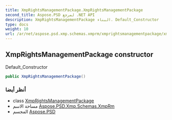 ```yaml
---
title: XmpRightsManagementPackage.XmpRightsManagementPackage
second_title: Aspose.PSD لمرجع .NET API
description: XmpRightsManagementPackage البناء. Default_Constructor
type: docs
weight: 10
url: /ar/net/aspose.psd.xmp.schemas.xmprm/xmprightsmanagementpackage/xmprightsmanagementpackage/
---
```

## XmpRightsManagementPackage constructor

Default_Constructor

```csharp
public XmpRightsManagementPackage()
```

### أنظر أيضا

* class [XmpRightsManagementPackage](../)
* مساحة الاسم [Aspose.PSD.Xmp.Schemas.XmpRm](../../xmprightsmanagementpackage/)
* المجسم [Aspose.PSD](../../../)


